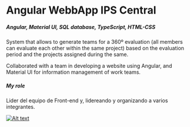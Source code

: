 # Angular WebbApp IPS Central
##### Angular, Material UI, SQL database, TypeScript, HTML-CSS

System that allows to generate teams for a 360º evaluation (all members can evaluate each other within the same project) based on the evaluation period and the projects assigned during the same.

Collaborated with a team in developing a website using Angular, and Material UI for information management of work
teams.

##### My role

Lider del equipo de Front-end y, lidereando y organizando a varios integrantes. 

[![Alt text](https://img.youtube.com/vi/in3gvJ0LBn8/0.jpg)](https://www.youtube.com/watch?v=configuroweb)





